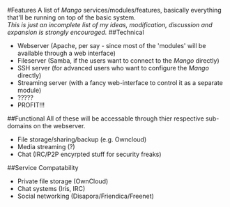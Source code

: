 #Features
A list of *Mango* services/modules/features, basically everything that'll be running on top of the basic system.  
*This is just an incomplete list of my ideas, modification, discussion and expansion is strongly encouraged.*
##Technical
- Webserver (Apache, per say - since most of the 'modules' will be available through a web interface)
- Fileserver (Samba, if the users want to connect to the *Mango* directly)
- SSH server (for advanced users who want to configure the *Mango* directly)
- Streaming server (with a fancy web-interface to control it as a separate module)
- ?????
- PROFIT!!!

##Functional
All of these will be accessable through thier respective sub-domains on the webserver.
- File storage/sharing/backup (e.g. Owncloud)
- Media streaming (?)
- Chat (IRC/P2P encyrpted stuff for security freaks)

##Service Compatability
- Private file storage (OwnCloud)
- Chat systems (Iris, IRC)
- Social networking (Disapora/Friendica/Freenet)
